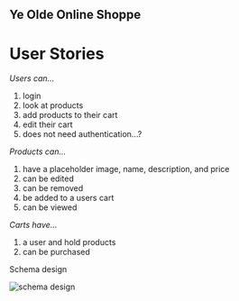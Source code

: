 ## Ye Olde Online Shoppe

# User Stories

*Users can...*
1. login
2. look at products
3. add products to their cart
4. edit their cart
5. does not need authentication...?

*Products can...*
1. have a placeholder image, name, description, and price
2. can be edited
3. can be removed
4. be added to a users cart
5. can be viewed

*Carts have...*
1. a user and hold products
2. can be purchased

Schema design

![schema design](/imgs/shop_schema.png)
